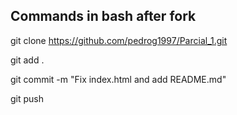 ## Commands in bash after fork

git clone https://github.com/pedrog1997/Parcial_1.git

git add .

git commit -m "Fix index.html and add README.md"

git push
